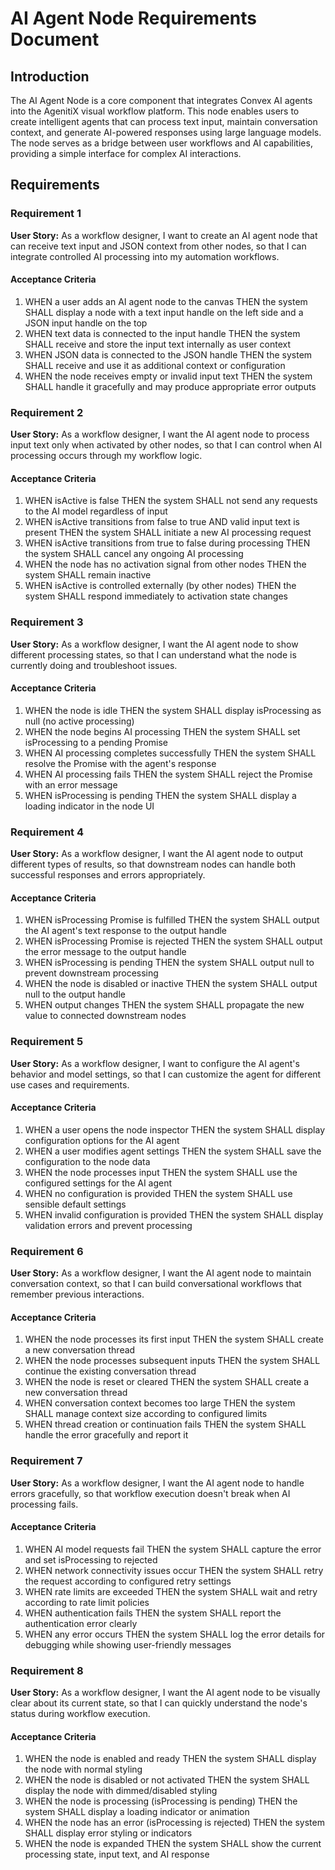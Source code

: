 # AI Agent Node Requirements Document

## Introduction

The AI Agent Node is a core component that integrates Convex AI agents into the AgenitiX visual workflow platform. This node enables users to create intelligent agents that can process text input, maintain conversation context, and generate AI-powered responses using large language models. The node serves as a bridge between user workflows and AI capabilities, providing a simple interface for complex AI interactions.

## Requirements

### Requirement 1

**User Story:** As a workflow designer, I want to create an AI agent node that can receive text input and JSON context from other nodes, so that I can integrate controlled AI processing into my automation workflows.

#### Acceptance Criteria

1. WHEN a user adds an AI agent node to the canvas THEN the system SHALL display a node with a text input handle on the left side and a JSON input handle on the top
2. WHEN text data is connected to the input handle THEN the system SHALL receive and store the input text internally as user context
3. WHEN JSON data is connected to the JSON handle THEN the system SHALL receive and use it as additional context or configuration
4. WHEN the node receives empty or invalid input text THEN the system SHALL handle it gracefully and may produce appropriate error outputs

### Requirement 2

**User Story:** As a workflow designer, I want the AI agent node to process input text only when activated by other nodes, so that I can control when AI processing occurs through my workflow logic.

#### Acceptance Criteria

1. WHEN isActive is false THEN the system SHALL not send any requests to the AI model regardless of input
2. WHEN isActive transitions from false to true AND valid input text is present THEN the system SHALL initiate a new AI processing request
3. WHEN isActive transitions from true to false during processing THEN the system SHALL cancel any ongoing AI processing
4. WHEN the node has no activation signal from other nodes THEN the system SHALL remain inactive
5. WHEN isActive is controlled externally (by other nodes) THEN the system SHALL respond immediately to activation state changes

### Requirement 3

**User Story:** As a workflow designer, I want the AI agent node to show different processing states, so that I can understand what the node is currently doing and troubleshoot issues.

#### Acceptance Criteria

1. WHEN the node is idle THEN the system SHALL display isProcessing as null (no active processing)
2. WHEN the node begins AI processing THEN the system SHALL set isProcessing to a pending Promise
3. WHEN AI processing completes successfully THEN the system SHALL resolve the Promise with the agent's response
4. WHEN AI processing fails THEN the system SHALL reject the Promise with an error message
5. WHEN isProcessing is pending THEN the system SHALL display a loading indicator in the node UI

### Requirement 4

**User Story:** As a workflow designer, I want the AI agent node to output different types of results, so that downstream nodes can handle both successful responses and errors appropriately.

#### Acceptance Criteria

1. WHEN isProcessing Promise is fulfilled THEN the system SHALL output the AI agent's text response to the output handle
2. WHEN isProcessing Promise is rejected THEN the system SHALL output the error message to the output handle
3. WHEN isProcessing is pending THEN the system SHALL output null to prevent downstream processing
4. WHEN the node is disabled or inactive THEN the system SHALL output null to the output handle
5. WHEN output changes THEN the system SHALL propagate the new value to connected downstream nodes

### Requirement 5

**User Story:** As a workflow designer, I want to configure the AI agent's behavior and model settings, so that I can customize the agent for different use cases and requirements.

#### Acceptance Criteria

1. WHEN a user opens the node inspector THEN the system SHALL display configuration options for the AI agent
2. WHEN a user modifies agent settings THEN the system SHALL save the configuration to the node data
3. WHEN the node processes input THEN the system SHALL use the configured settings for the AI agent
4. WHEN no configuration is provided THEN the system SHALL use sensible default settings
5. WHEN invalid configuration is provided THEN the system SHALL display validation errors and prevent processing

### Requirement 6

**User Story:** As a workflow designer, I want the AI agent node to maintain conversation context, so that I can build conversational workflows that remember previous interactions.

#### Acceptance Criteria

1. WHEN the node processes its first input THEN the system SHALL create a new conversation thread
2. WHEN the node processes subsequent inputs THEN the system SHALL continue the existing conversation thread
3. WHEN the node is reset or cleared THEN the system SHALL create a new conversation thread
4. WHEN conversation context becomes too large THEN the system SHALL manage context size according to configured limits
5. WHEN thread creation or continuation fails THEN the system SHALL handle the error gracefully and report it

### Requirement 7

**User Story:** As a workflow designer, I want the AI agent node to handle errors gracefully, so that workflow execution doesn't break when AI processing fails.

#### Acceptance Criteria

1. WHEN AI model requests fail THEN the system SHALL capture the error and set isProcessing to rejected
2. WHEN network connectivity issues occur THEN the system SHALL retry the request according to configured retry settings
3. WHEN rate limits are exceeded THEN the system SHALL wait and retry according to rate limit policies
4. WHEN authentication fails THEN the system SHALL report the authentication error clearly
5. WHEN any error occurs THEN the system SHALL log the error details for debugging while showing user-friendly messages

### Requirement 8

**User Story:** As a workflow designer, I want the AI agent node to be visually clear about its current state, so that I can quickly understand the node's status during workflow execution.

#### Acceptance Criteria

1. WHEN the node is enabled and ready THEN the system SHALL display the node with normal styling
2. WHEN the node is disabled or not activated THEN the system SHALL display the node with dimmed/disabled styling
3. WHEN the node is processing (isProcessing is pending) THEN the system SHALL display a loading indicator or animation
4. WHEN the node has an error (isProcessing is rejected) THEN the system SHALL display error styling or indicators
5. WHEN the node is expanded THEN the system SHALL show the current processing state, input text, and AI response